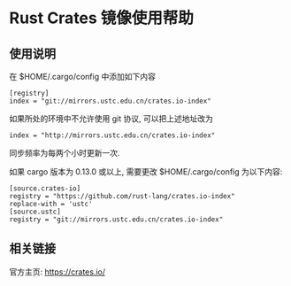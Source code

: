 ---
---

# Rust Crates 镜像使用帮助

## 使用说明

在 \$HOME/.cargo/config 中添加如下内容

    [registry]
    index = "git://mirrors.ustc.edu.cn/crates.io-index"

如果所处的环境中不允许使用 git 协议, 可以把上述地址改为

    index = "http://mirrors.ustc.edu.cn/crates.io-index"

同步频率为每两个小时更新一次.

如果 cargo 版本为 0.13.0 或以上, 需要更改 \$HOME/.cargo/config 为以下内容:

    [source.crates-io]
    registry = "https://github.com/rust-lang/crates.io-index"
    replace-with = 'ustc'
    [source.ustc]
    registry = "git://mirrors.ustc.edu.cn/crates.io-index"

## 相关链接

官方主页: <https://crates.io/>
